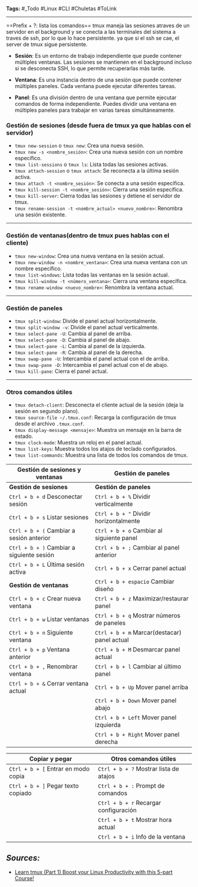 **Tags:** #_Todo
#Linux #CLI #Chuletas #ToLink 
- - -
==Prefix + ?: lista los comandos==
tmux maneja las sesiones atraves de un servidor en el background y se conecta a las terminales del sistema a traves de ssh, por lo que lo hace persistente. ya que si el ssh se cae, el server de tmux sigue persistente.

- **Sesión**: Es un entorno de trabajo independiente que puede contener múltiples ventanas. Las sesiones se mantienen en el background incluso si se desconecta SSH, lo que permite recuperarlas más tarde.
  
- **Ventana**: Es una instancia dentro de una sesión que puede contener múltiples paneles. Cada ventana puede ejecutar diferentes tareas.

- **Panel**: Es una división dentro de una ventana que permite ejecutar comandos de forma independiente. Puedes dividir una ventana en múltiples paneles para trabajar en varias tareas simultáneamente.
### **Gestión de sesiones** (desde fuera de tmux ya que hablas con el servidor)
- `tmux new-session` o `tmux new`: Crea una nueva sesión.
- `tmux new -s <nombre_sesión>`: Crea una nueva sesión con un nombre específico.
- `tmux list-sessions` o `tmux ls`: Lista todas las sesiones activas.
- `tmux attach-session` o `tmux attach`: Se reconecta a la última sesión activa.
- `tmux attach -t <nombre_sesión>`: Se conecta a una sesión específica.
- `tmux kill-session -t <nombre_sesión>`: Cierra una sesión específica.
- `tmux kill-server`: Cierra todas las sesiones y detiene el servidor de tmux.
- `tmux rename-session -t <nombre_actual> <nuevo_nombre>`: Renombra una sesión existente.

---
### **Gestión de ventanas**(dentro de tmux pues hablas con el cliente)
- `tmux new-window`: Crea una nueva ventana en la sesión actual.
- `tmux new-window -n <nombre_ventana>`: Crea una nueva ventana con un nombre específico.
- `tmux list-windows`: Lista todas las ventanas en la sesión actual.
- `tmux kill-window -t <número_ventana>`: Cierra una ventana específica.
- `tmux rename-window <nuevo_nombre>`: Renombra la ventana actual.

---

### **Gestión de paneles**
- `tmux split-window`: Divide el panel actual horizontalmente.
- `tmux split-window -v`: Divide el panel actual verticalmente.
- `tmux select-pane -U`: Cambia al panel de arriba.
- `tmux select-pane -D`: Cambia al panel de abajo.
- `tmux select-pane -L`: Cambia al panel de la izquierda.
- `tmux select-pane -R`: Cambia al panel de la derecha.
- `tmux swap-pane -U`: Intercambia el panel actual con el de arriba.
- `tmux swap-pane -D`: Intercambia el panel actual con el de abajo.
- `tmux kill-pane`: Cierra el panel actual.

---

### **Otros comandos útiles**
- `tmux detach-client`: Desconecta el cliente actual de la sesión (deja la sesión en segundo plano).
- `tmux source-file ~/.tmux.conf`: Recarga la configuración de tmux desde el archivo `.tmux.conf`.
- `tmux display-message <mensaje>`: Muestra un mensaje en la barra de estado.
- `tmux clock-mode`: Muestra un reloj en el panel actual.
- `tmux list-keys`: Muestra todos los atajos de teclado configurados.
- `tmux list-commands`: Muestra una lista de todos los comandos de tmux.

| Gestión de sesiones y ventanas             | Gestión de paneles                            |
| ------------------------------------------ | --------------------------------------------- |
| **Gestión de sesiones**                    | **Gestión de paneles**                        |
| `Ctrl + b + d`  Desconectar sesión         | `Ctrl + b + %`  Dividir verticalmente         |
| `Ctrl + b + s`  Listar sesiones            | `Ctrl + b + "`  Dividir horizontalmente       |
| `Ctrl + b + (`  Cambiar a sesión anterior  | `Ctrl + b + o`  Cambiar al siguiente panel    |
| `Ctrl + b + )`  Cambiar a siguiente sesión | `Ctrl + b + ;`  Cambiar al panel anterior     |
| `Ctrl + b + L`  Última sesión activa       | `Ctrl + b + x`  Cerrar panel actual           |
| **Gestión de ventanas**                    | `Ctrl + b + espacio`  Cambiar diseño          |
| `Ctrl + b + c`  Crear nueva ventana        | `Ctrl + b + z`  Maximizar/restaurar panel     |
| `Ctrl + b + w`  Listar ventanas            | `Ctrl + b + q`  Mostrar números de paneles    |
| `Ctrl + b + n`  Siguiente ventana          | `Ctrl + b + m`  Marcar(destacar) panel actual |
| `Ctrl + b + p`  Ventana anterior           | `Ctrl + b + M`  Desmarcar panel actual        |
| `Ctrl + b + ,`  Renombrar ventana          | `Ctrl + b + l`  Cambiar al último panel       |
| `Ctrl + b + &`  Cerrar ventana actual      | `Ctrl + b + Up`  Mover panel arriba           |
|                                            | `Ctrl + b + Down`  Mover panel abajo          |
|                                            | `Ctrl + b + Left`  Mover panel izquierda      |
|                                            | `Ctrl + b + Right`  Mover panel derecha       |

| Copiar y pegar                       | Otros comandos útiles                   |
| ------------------------------------ | --------------------------------------- |
| `Ctrl + b + [`  Entrar en modo copia | `Ctrl + b + ?`  Mostrar lista de atajos |
| `Ctrl + b + ]`  Pegar texto copiado  | `Ctrl + b + :`  Prompt de comandos      |
|                                      | `Ctrl + b + r`  Recargar configuración  |
|                                      | `Ctrl + b + t`  Mostrar hora actual     |
|                                      | `Ctrl + b + i`  Info de la ventana      |
## ***Sources:***
- [Learn tmux (Part 1) Boost your Linux Productivity with this 5-part Course!](https://www.youtube.com/watch?v=UxbiDtEXuxg&list=PLT98CRl2KxKGiyV1u6wHDV8VwcQdzfuKe)